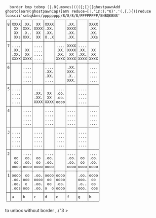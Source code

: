       border bmp tobmp (|.8{.moves)((({;[)([ghostpawnAdd ghostclear@:ghostpawnCap)]amV reduce~[|."1@:(;"0)'.'(,{.){))reduce toascii'snbqkbns/pppppppp/8/8/8/8/PPPPPPPP/SNBQKBNS'
    ┌─┬────┬────┬────┬────┬────┬────┬────┬────┐
    │8│XXXX│.XX.│ XX │XXXX│    │.XX.│    │XXXX│
    │ │ XX │XXX.│XXXX│.XX.│    │XXXX│    │.XX.│
    │ │ XX │.X..│ XX │.XX.│    │.XX.│    │.XX.│
    │ │ XXs│XXX.│ XX │X..X│    │.XX.│    │.XXs│
    ├─┼────┼────┼────┼────┼────┼────┼────┼────┤
    │7│....│    │....│    │....│XXXX│....│    │
    │ │.XX.│ XX │....│    │.XX.│XXXX│.XX.│ XX │
    │ │.XX.│ XX │....│    │.XX.│ XX │.XX.│ XX │
    │ │XXXX│XXXX│....│    │XXXX│XXXX│XXXX│XXXX│
    ├─┼────┼────┼────┼────┼────┼────┼────┼────┤
    │6│    │....│    │....│    │.XX.│    │....│
    │ │    │....│    │.XX.│    │XXX.│    │....│
    │ │    │....│    │.XX.│    │.X..│    │....│
    │ │    │....│    │....│    │XXX.│    │....│
    ├─┼────┼────┼────┼────┼────┼────┼────┼────┤
    │5│....│    │....│    │....│    │....│    │
    │ │....│    │.XX.│ XX │.oo.│    │....│    │
    │ │....│    │.XX.│ XX │.oo.│    │....│    │
    │ │....│    │XXXX│XXXX│oooo│    │....│    │
    ├─┼────┼────┼────┼────┼────┼────┼────┼────┤
    │4│    │....│    │....│    │....│    │....│
    │ │    │....│    │....│    │....│    │....│
    │ │    │....│    │....│    │....│    │....│
    │ │    │....│    │....│    │....│    │....│
    ├─┼────┼────┼────┼────┼────┼────┼────┼────┤
    │3│....│    │....│    │....│    │....│    │
    │ │....│    │....│    │....│    │....│    │
    │ │....│    │....│    │....│    │....│    │
    │ │....│    │....│    │....│    │....│    │
    ├─┼────┼────┼────┼────┼────┼────┼────┼────┤
    │2│    │....│    │....│    │....│    │....│
    │ │ oo │.oo.│ oo │.oo.│    │.oo.│ oo │.oo.│
    │ │ oo │.oo.│ oo │.oo.│    │.oo.│ oo │.oo.│
    │ │oooo│oooo│oooo│oooo│    │oooo│oooo│oooo│
    ├─┼────┼────┼────┼────┼────┼────┼────┼────┤
    │1│oooo│ oo │.oo.│oooo│oooo│    │.oo.│oooo│
    │ │.oo.│ooo │oooo│ oo │oooo│    │ooo.│ oo │
    │ │.oo.│ o  │.oo.│ oo │.oo.│    │.o..│ oo │
    │ │.oos│ooo │.oo.│o  o│oooo│    │ooo.│ oos│
    ├─┼────┼────┼────┼────┼────┼────┼────┼────┤
    │ │a   │b   │c   │d   │e   │f   │g   │h   │
    └─┴────┴────┴────┴────┴────┴────┴────┴────┘

to unbox without border ,./"3 >
